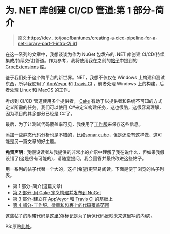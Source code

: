 # 为. NET 库创建 CI/CD 管道:第 1 部分-简介

> 原文:[https://dev . to/joaofbantunes/creating-a-cicd-pipeline-for-a-net-library-part-1-intro-2j 61](https://dev.to/joaofbantunes/creating-a-cicd-pipeline-for-a-net-library-part-1---intro-2j61)

在这一系列的文章中，我想谈谈为作为 NuGet 包发布的. NET 库创建 CI/CD(持续集成/持续交付)管道。作为参考，我将使用我在之前的[帖子](https://dev.to/joaofbantunes/dotnetifying-grpc-sane-edition-3d4k)中提到的 [GrpcExtensions](https://github.com/CodingMilitia/GrpcExtensions) 库。

鉴于我们处于这个跨平台的新世界。NET，我想不仅仅在 Windows 上构建和测试东西，所以我使用了 [AppVeyor](https://www.appveyor.com/) 和 [Travis CI](https://travis-ci.org/) ，前者处理 Windows 上的构建，后者处理 Linux 和 MacOS 的工作。

考虑到 CI/CD 管道使用多个提供者， [Cake](https://cakebuild.net/) 有助于以提供者和系统不可知的方式定义所需的任务。我们可以使用 C#来定义构建任务，这也很酷，这很容易理解，因为项目的其余部分已经是 C#了。

最后，为了让测试代码覆盖率可见，我使用了[工作服](https://coveralls.io/)来保存这些信息。

添加一些静态代码分析也是不错的，比如[sonar cube](https://www.sonarqube.org/)，但是还没有这样做，这可能是另一篇文章的好主题。

**免责声明** :
我假设读者从我提供的非常小的介绍中理解了我在说什么，但如果我假设错了(这是很有可能的)，请随意提问，我会回答并最终改进这些帖子。

用一系列的帖子代替一个大的，这样(希望)更容易阅读。下面是便于浏览的帖子列表。

*   第 1 部分-简介(这篇文章)
*   [第 2 部分-用 Cake 定义构建并发布到 NuGet](https://dev.to/joaofbantunes/creating-a-cicd-pipeline-for-a-net-library-part-2---defining-the-build-with-cake-and-publishing-to-nuget-4ph3)
*   [第 3 部分-建立在 AppVeyor 和 Travis CI 的基础上](https://dev.to/joaofbantunes/creating-a-cicd-pipeline-for-a-net-library-part-3---building-on-appveyor-and-travis-ci-4ai2)
*   [第 4 部分-工作服、徽章和包裹上的代码覆盖范围](https://dev.to/joaofbantunes/creating-a-cicd-pipeline-for-a-net-library-part-4---code-coverage-on-coveralls-badges-and-wrap-up-2bmp)

这些帖子的附带代码是[这里的](https://github.com/CodingMilitia/GrpcExtensions/tree/july-blog-post)(标记是为了确保代码反映未来这里写的内容)。

PS:原贴[此处](https://blog.codingmilitia.com/2018/07/30/creating-ci-cd-pipeline-dotnet-library-part-01-intro)。